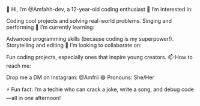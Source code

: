 👋 Hi, I’m @Amfahh-dev, a 12-year-old coding enthusiast
👀 I’m interested in:

Coding cool projects and solving real-world problems.
Singing and performing 
🌱 I’m currently learning:

Advanced programming skills (because coding is my superpower!).
Storytelling and editing 
💞️ I’m looking to collaborate on:

Fun coding projects, especially ones that inspire young creators.
📫 How to reach me:

Drop me a DM on Instagram: @Amfrii
😄 Pronouns: She/Her

⚡ Fun fact: I’m a techie who can crack a joke, write a song, and debug code—all in one afternoon!
